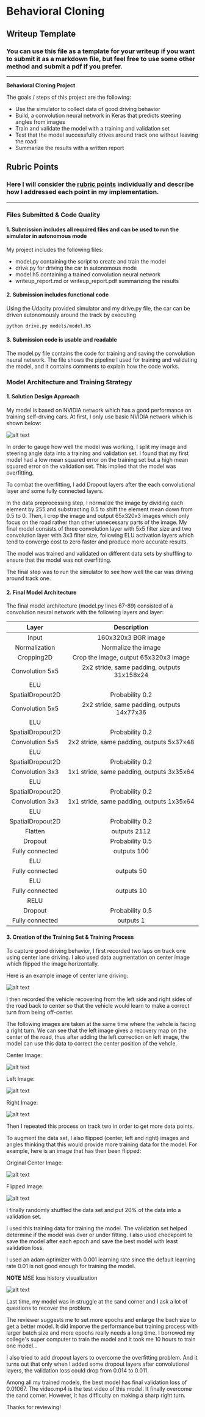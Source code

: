 # **Behavioral Cloning** 

## Writeup Template

### You can use this file as a template for your writeup if you want to submit it as a markdown file, but feel free to use some other method and submit a pdf if you prefer.

---

**Behavioral Cloning Project**

The goals / steps of this project are the following:
* Use the simulator to collect data of good driving behavior
* Build, a convolution neural network in Keras that predicts steering angles from images
* Train and validate the model with a training and validation set
* Test that the model successfully drives around track one without leaving the road
* Summarize the results with a written report


[//]: # (Image References)

[image1]: ./examples/nvidia-cnn-architecture.png "Model Visualization"

[image2]: ./examples/center.jpg "center"
[image3]: ./examples/left.jpg "left"
[image4]: ./examples/right.jpg "right"
[image5]: ./examples/flipped.jpg "flipped"
[image6]: ./examples/loss.png "loss"


## Rubric Points
### Here I will consider the [rubric points](https://review.udacity.com/#!/rubrics/432/view) individually and describe how I addressed each point in my implementation.  

---
### Files Submitted & Code Quality

#### 1. Submission includes all required files and can be used to run the simulator in autonomous mode

My project includes the following files:
* model.py containing the script to create and train the model
* drive.py for driving the car in autonomous mode
* model.h5 containing a trained convolution neural network 
* writeup_report.md or writeup_report.pdf summarizing the results

#### 2. Submission includes functional code
Using the Udacity provided simulator and my drive.py file, the car can be driven autonomously around the track by executing 
```sh
python drive.py models/model.h5
```

#### 3. Submission code is usable and readable

The model.py file contains the code for training and saving the convolution neural network. The file shows the pipeline I used for training and validating the model, and it contains comments to explain how the code works.

### Model Architecture and Training Strategy

#### 1. Solution Design Approach

My model is based on NVIDIA network which has a good performance on training self-drving cars. At first, I only use basic NVIDIA network which is shown below:

![alt text][image1]


In order to gauge how well the model was working, I split my image and steering angle data into a training and validation set. I found that my first model had a low mean squared error on the training set but a high mean squared error on the validation set. This implied that the model was overfitting. 

To combat the overfitting, I add Dropout layers after the each convolutional layer and some fully connected layers. 

In the data preprocessing step, I normalize the image by dividing each element by 255 and substracting 0.5 to shift the element mean down from 0.5 to 0. Then, I crop the image and output 65x320x3 images which only focus on the road rather than other unnecessary parts of the image. 
My final model consists of three convolution layer with 5x5 filter size and two convolution layer with 3x3 filter size, following ELU activation layers which tend to converge cost to zero faster and produce more accurate results. 

The model was trained and validated on different data sets by shuffling to ensure that the model was not overfitting. 


The final step was to run the simulator to see how well the car was driving around track one. 

#### 2. Final Model Architecture

The final model architecture (model.py lines 67-89) consisted of a convolution neural network with the following layers and layer: 

| Layer         		|     Description	        					| 
|:---------------------:|:---------------------------------------------:| 
| Input         		| 160x320x3 BGR image   							| 
| Normalization     	| Normalize the image 	|
| Cropping2D					|	Crop the image, output 65x320x3 image										|
| Convolution 5x5     	| 2x2 stride, same padding, outputs 31x158x24				|
| ELU					|												|
| SpatialDropout2D					|	Probability 0.2											|
| Convolution 5x5	    | 2x2 stride, same padding, outputs 14x77x36								|
| ELU					|												|
| SpatialDropout2D					|	Probability 0.2											|
| Convolution 5x5      	| 2x2 stride, same padding, outputs 5x37x48 |
| ELU					|												|
| SpatialDropout2D					|	Probability 0.2											|
| Convolution 3x3	    | 1x1 stride, same padding, outputs 3x35x64								|
| ELU					|												|
| SpatialDropout2D					|	Probability 0.2											|
| Convolution 3x3	    | 1x1 stride, same padding, outputs 1x35x64								|
| ELU					|												|
| SpatialDropout2D					|	Probability 0.2											|
| Flatten		| outputs 2112 
| Dropout					|	Probability 0.5											|
| Fully connected		| outputs 100 
| ELU					|												|
| Fully connected		| outputs 50 
| ELU					|												|
| Fully connected		| outputs 10 
| RELU					|												|
| Dropout					|	Probability 0.5											|
| Fully connected		| outputs 1 

#### 3. Creation of the Training Set & Training Process

To capture good driving behavior, I first recorded two laps on track one using center lane driving. I also used data augmentation on center image which flipped the image horizontally. 

Here is an example image of center lane driving:

![alt text][image2]

I then recorded the vehicle recovering from the left side and right sides of the road back to center so that the vehicle would learn to make a correct turn from being off-center. 

The following images are taken at the same time where the vehcle is facing a right turn. We can see that the left image gives a recovery map on the center of the road, thus after adding the left correction on left image, the model can use this data to correct the center position of the vehcle.

Center Image:

![alt text][image2]

Left Image:

![alt text][image3]

Right Image:

![alt text][image4]

Then I repeated this process on track two in order to get more data points.

To augment the data set, I also flipped (center, left and right) images and angles thinking that this would provide more training data for the model. For example, here is an image that has then been flipped:

Original Center Image:

![alt text][image2]

Flipped Image:

![alt text][image5]



I finally randomly shuffled the data set and put 20% of the data into a validation set. 

I used this training data for training the model. The validation set helped determine if the model was over or under fitting. I also used checkpoint to save the model after each epoch and save the best model with least validation loss.

I used an adam optimizer with 0.001 learning rate since the default learning rate 0.01 is not good enough for training the model.


**NOTE** MSE loss history visualization

![alt text][image6]


Last time, my model was in struggle at the sand corner and I ask a lot of questions to recover the problem. 

The reviewer suggests me to set more epochs and enlarge the bach size to get a better model. It did imporve the performance but training process with larger batch size and more epochs really needs a long time. I borrowed my college's super computer to train the model and it took me 10 hours to train one model... 

I also tried to add dropout layers to overcome the overfitting problem. And it turns out that only when I added some dropout layers after convolutional layers, the validation loss could drop from 0.014 to 0.011. 

Among all my trained models, the best model has final validation loss of 0.01067. The video.mp4 is the test video of this model. It finally overcome the sand corner. However, it has difficulty on making a sharp right turn. 

Thanks for reviewing!
